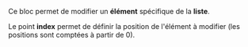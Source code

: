 Ce bloc permet de modifier un **élément** spécifique de la **liste**.

Le point **index** permet de définir la position de l'élément à modifier (les positions sont comptées à partir de 0).